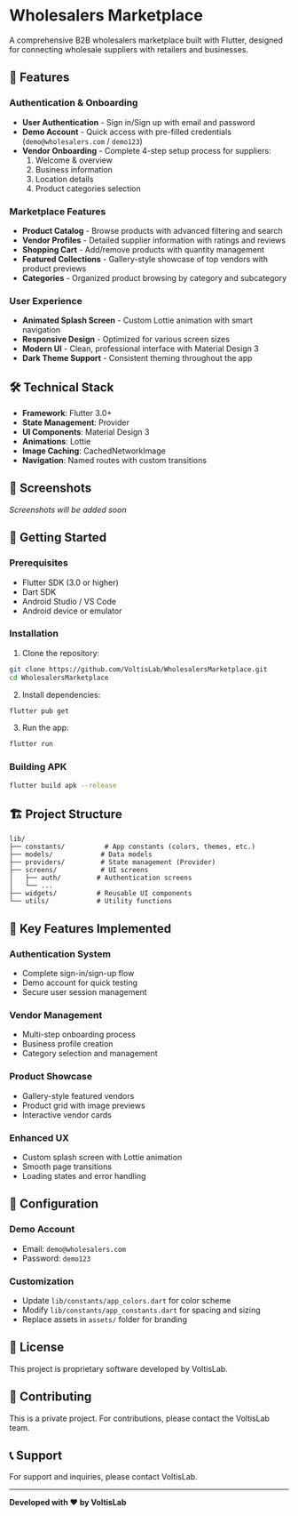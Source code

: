 # Wholesalers Marketplace

A comprehensive B2B wholesalers marketplace built with Flutter, designed for connecting wholesale suppliers with retailers and businesses.

## 🚀 Features

### Authentication & Onboarding
- **User Authentication** - Sign in/Sign up with email and password
- **Demo Account** - Quick access with pre-filled credentials (`demo@wholesalers.com` / `demo123`)
- **Vendor Onboarding** - Complete 4-step setup process for suppliers:
  1. Welcome & overview
  2. Business information
  3. Location details  
  4. Product categories selection

### Marketplace Features
- **Product Catalog** - Browse products with advanced filtering and search
- **Vendor Profiles** - Detailed supplier information with ratings and reviews
- **Shopping Cart** - Add/remove products with quantity management
- **Featured Collections** - Gallery-style showcase of top vendors with product previews
- **Categories** - Organized product browsing by category and subcategory

### User Experience
- **Animated Splash Screen** - Custom Lottie animation with smart navigation
- **Responsive Design** - Optimized for various screen sizes
- **Modern UI** - Clean, professional interface with Material Design 3
- **Dark Theme Support** - Consistent theming throughout the app

## 🛠 Technical Stack

- **Framework**: Flutter 3.0+
- **State Management**: Provider
- **UI Components**: Material Design 3
- **Animations**: Lottie
- **Image Caching**: CachedNetworkImage
- **Navigation**: Named routes with custom transitions

## 📱 Screenshots

*Screenshots will be added soon*

## 🚀 Getting Started

### Prerequisites
- Flutter SDK (3.0 or higher)
- Dart SDK
- Android Studio / VS Code
- Android device or emulator

### Installation

1. Clone the repository:
```bash
git clone https://github.com/VoltisLab/WholesalersMarketplace.git
cd WholesalersMarketplace
```

2. Install dependencies:
```bash
flutter pub get
```

3. Run the app:
```bash
flutter run
```

### Building APK
```bash
flutter build apk --release
```

## 🏗 Project Structure

```
lib/
├── constants/          # App constants (colors, themes, etc.)
├── models/            # Data models
├── providers/         # State management (Provider)
├── screens/           # UI screens
│   ├── auth/         # Authentication screens
│   └── ...
├── widgets/          # Reusable UI components
└── utils/            # Utility functions
```

## 🎯 Key Features Implemented

### Authentication System
- Complete sign-in/sign-up flow
- Demo account for quick testing
- Secure user session management

### Vendor Management
- Multi-step onboarding process
- Business profile creation
- Category selection and management

### Product Showcase
- Gallery-style featured vendors
- Product grid with image previews
- Interactive vendor cards

### Enhanced UX
- Custom splash screen with Lottie animation
- Smooth page transitions
- Loading states and error handling

## 🔧 Configuration

### Demo Account
- Email: `demo@wholesalers.com`
- Password: `demo123`

### Customization
- Update `lib/constants/app_colors.dart` for color scheme
- Modify `lib/constants/app_constants.dart` for spacing and sizing
- Replace assets in `assets/` folder for branding

## 📄 License

This project is proprietary software developed by VoltisLab.

## 🤝 Contributing

This is a private project. For contributions, please contact the VoltisLab team.

## 📞 Support

For support and inquiries, please contact VoltisLab.

---

**Developed with ❤️ by VoltisLab**